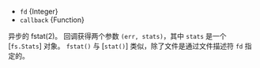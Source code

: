 <!-- YAML
added: v0.1.95
-->

* `fd` {Integer}
* `callback` {Function}

异步的 fstat(2)。
回调获得两个参数 `(err, stats)`，其中 `stats` 是一个 [`fs.Stats`] 对象。
`fstat()` 与 [`stat()`] 类似，除了文件是通过文件描述符 `fd` 指定的。

